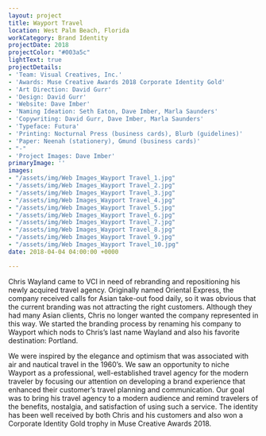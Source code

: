 ```yaml
---
layout: project
title: Wayport Travel
location: West Palm Beach, Florida
workCategory: Brand Identity
projectDate: 2018
projectColor: "#003a5c"
lightText: true
projectDetails:
- 'Team: Visual Creatives, Inc.'
- 'Awards: Muse Creative Awards 2018 Corporate Identity Gold'
- 'Art Direction: David Gurr'
- 'Design: David Gurr'
- 'Website: Dave Imber'
- 'Naming Ideation: Seth Eaton, Dave Imber, Marla Saunders'
- 'Copywriting: David Gurr, Dave Imber, Marla Saunders'
- 'Typeface: Futura'
- 'Printing: Nocturnal Press (business cards), Blurb (guidelines)'
- 'Paper: Neenah (stationery), Gmund (business cards)'
- "-"
- 'Project Images: Dave Imber'
primaryImage: ''
images:
- "/assets/img/Web Images_Wayport Travel_1.jpg"
- "/assets/img/Web Images_Wayport Travel_2.jpg"
- "/assets/img/Web Images_Wayport Travel_3.jpg"
- "/assets/img/Web Images_Wayport Travel_4.jpg"
- "/assets/img/Web Images_Wayport Travel_5.jpg"
- "/assets/img/Web Images_Wayport Travel_6.jpg"
- "/assets/img/Web Images_Wayport Travel_7.jpg"
- "/assets/img/Web Images_Wayport Travel_8.jpg"
- "/assets/img/Web Images_Wayport Travel_9.jpg"
- "/assets/img/Web Images_Wayport Travel_10.jpg"
date: 2018-04-04 04:00:00 +0000

---
```

Chris Wayland came to VCI in need of rebranding and repositioning his newly acquired travel agency. Originally named Oriental Express, the company received calls for Asian take-out food daily, so it was obvious that the current branding was not attracting the right customers. Although they had many Asian clients, Chris no longer wanted the company represented in this way. We started the branding process by renaming his company to Wayport which nods to Chris’s last name Wayland and also his favorite destination: Portland.

We were inspired by the elegance and optimism that was associated with air and nautical travel in the 1960’s. We saw an opportunity to niche Wayport as a professional, well-established travel agency for the modern traveler by focusing our attention on developing a brand experience that enhanced their customer’s travel planning and communication. Our goal was to bring his travel agency to a modern audience and remind travelers of the benefits, nostalgia, and satisfaction of using such a service. The identity has been well received by both Chris and his customers and also won a Corporate Identity Gold trophy in Muse Creative Awards 2018.